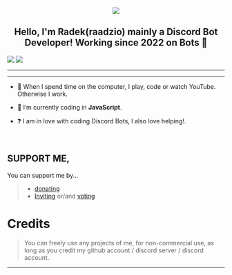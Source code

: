 <div align="center" style"border-radius:15px">
  <a href="https://discord.gg/5dUb7M2qCj" title="Banner" target="_blank">
    <img src="https://cdn.discordapp.com/attachments/1241782754341945427/1249822327064105041/banner11.gif?ex=6668b33f&is=666761bf&hm=cfa221e060ab36948193fc2f3c3b933b761f4bb2912e3ada10c2854de5458c2f&" style"width: 100%;border-radius:15px">
  </a>
</div>

## <div align="center">Hello, I'm Radek(raadzio) mainly a Discord Bot Developer! Working since 2022 on Bots 🚀</div>  


<a href="https://discord.com/users/892909159597609000/"><img src="https://discord.c99.nl/widget/theme-2/892909159597609000.png"></a> <a href="https://discord.com/invite/naXeG6SjhK"><img src="https://discord.com/api/guilds/1171603700301692948/widget.png?style=banner2"></a>

***

***

- 🔭 When I spend time on the computer, I play, code or watch YouTube. Otherwise I work.
  

- 🌱 I’m currently coding in **JavaScript**. 
  

- ❓  I am in love with coding Discord Bots, I also love helping!.
  
<br/>
  
## SUPPORT ME,

You can support me by...
> - [donating](https://www.paypal.com/paypalme/raadzio)
> - [Inviting](https://discord.com/oauth2/authorize?client_id=1090578339279941692&permissions=8&integration_type=0&scope=bot+applications.commands) or/and [voting](https://top.gg/bot/1090578339279941692/vote)

# Credits

> You can freely use any projects of me, for non-commercial use, as long as you credit my github account / discord server / discord account.

***
